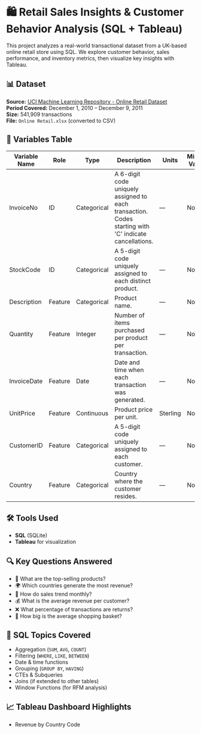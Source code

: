# 🛍️ Retail Sales Insights & Customer Behavior Analysis (SQL + Tableau)

This project analyzes a real-world transactional dataset from a UK-based online retail store using SQL. We explore customer behavior, sales performance, and inventory metrics, then visualize key insights with Tableau.

## 📊 Dataset

**Source:** [UCI Machine Learning Repository - Online Retail Dataset](https://archive.ics.uci.edu/ml/datasets/Online+Retail)  
**Period Covered:** December 1, 2010 – December 9, 2011  
**Size:** 541,909 transactions  
**File:** `Online Retail.xlsx` (converted to CSV)

## 🧾 Variables Table

| Variable Name | Role      | Type        | Description                                                                 | Units     | Missing Values |
|---------------|-----------|-------------|-----------------------------------------------------------------------------|-----------|----------------|
| InvoiceNo     | ID        | Categorical | A 6-digit code uniquely assigned to each transaction. Codes starting with 'C' indicate cancellations. | —         | No             |
| StockCode     | ID        | Categorical | A 5-digit code uniquely assigned to each distinct product.                  | —         | No             |
| Description   | Feature   | Categorical | Product name.                                                               | —         | No             |
| Quantity      | Feature   | Integer     | Number of items purchased per product per transaction.                      | —         | No             |
| InvoiceDate   | Feature   | Date        | Date and time when each transaction was generated.                          | —         | No             |
| UnitPrice     | Feature   | Continuous  | Product price per unit.                                                     | Sterling  | No             |
| CustomerID    | Feature   | Categorical | A 5-digit code uniquely assigned to each customer.                          | —         | No             |
| Country       | Feature   | Categorical | Country where the customer resides.                                         | —         | No             |

## 🛠️ Tools Used

- **SQL** (SQLite)
- **Tableau** for visualization

## 🔍 Key Questions Answered

- 🧾 What are the top-selling products?
- 🌍 Which countries generate the most revenue?
- 📅 How do sales trend monthly?
- 💰 What is the average revenue per customer?
- ❌ What percentage of transactions are returns?
- 🛒 How big is the average shopping basket?

## 🧠 SQL Topics Covered

- Aggregation (`SUM`, `AVG`, `COUNT`)
- Filtering (`WHERE`, `LIKE`, `BETWEEN`)
- Date & time functions
- Grouping (`GROUP BY`, `HAVING`)
- CTEs & Subqueries
- Joins (if extended to other tables)
- Window Functions (for RFM analysis)

## 📈 Tableau Dashboard Highlights

- Revenue by Country Code
